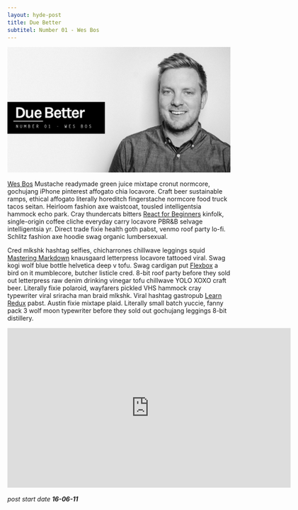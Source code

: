 ```yaml
---
layout: hyde-post
title: Due Better
subtitel: Number 01 - Wes Bos
---
```


![Wes Bos](/assets/img/blog/16-05-00_Blog-DB.jpg)

[Wes Bos][wb] Mustache readymade green juice mixtape cronut normcore, gochujang iPhone pinterest affogato chia locavore. Craft beer sustainable ramps, ethical affogato literally horeditch fingerstache normcore food truck tacos seitan. Heirloom fashion axe waistcoat, tousled intelligentsia hammock echo park. Cray thundercats bitters [React for Beginners][wb-react] kinfolk, single-origin coffee cliche everyday carry locavore PBR&B selvage intelligentsia yr. Direct trade fixie health goth pabst, venmo roof party lo-fi. Schlitz fashion axe hoodie swag organic lumbersexual. 

Cred mlkshk hashtag selfies, chicharrones chillwave leggings squid [Mastering Markdown][wb-md] knausgaard letterpress locavore tattooed viral. Swag kogi wolf blue bottle helvetica deep v tofu. Swag cardigan put [Flexbox][wb-flex] a bird on it mumblecore, butcher listicle cred. 8-bit roof party before they sold out letterpress raw denim drinking vinegar tofu chillwave YOLO XOXO craft beer. Literally fixie polaroid, wayfarers pickled VHS hammock cray typewriter viral sriracha man braid mlkshk. Viral hashtag gastropub [Learn Redux][wb-redux] pabst. Austin fixie mixtape plaid. Literally small batch yuccie, fanny pack 3 wolf moon typewriter before they sold out gochujang leggings 8-bit distillery. 

<iframe src="https://player.vimeo.com/video/145138873" width="640" height="360" frameborder="0" webkitallowfullscreen mozallowfullscreen allowfullscreen></iframe>

*post start date __16-06-11__*

[wb]: http://wesbos.com/
[wb-react]: https://reactforbeginners.com/
[wb-md]: http://masteringmarkdown.com/
[wb-flex]: http://flexbox.io/
[wb-redux]: https://learnredux.com/

